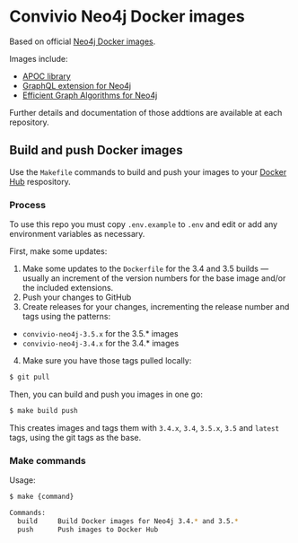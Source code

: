 # Convivio Neo4j Docker images

Based on official [Neo4j Docker images](https://hub.docker.com/_/neo4j/).

Images include:

- [APOC library](https://github.com/neo4j-contrib/neo4j-apoc-procedures)
- [GraphQL extension for Neo4j](https://github.com/neo4j-graphql/neo4j-graphql)
- [Efficient Graph Algorithms for Neo4j](https://github.com/neo4j-contrib/neo4j-graph-algorithms)

Further details and documentation of those addtions are available at each repository.

## Build and push Docker images

Use the `Makefile` commands to build and push your images to your [Docker Hub](https://hub.docker.com/) respository.

### Process

To use this repo you must copy `.env.example` to `.env` and edit or add any environment variables as necessary.

First, make some updates:

1. Make some updates to the `Dockerfile` for the 3.4 and 3.5 builds — usually an increment of the version numbers for the base image and/or the included extensions.
2. Push your changes to GitHub
3. Create releases for your changes, incrementing the release number and tags using the patterns:
  - `convivio-neo4j-3.5.x` for the 3.5.* images
  - `convivio-neo4j-3.4.x` for the 3.4.* images
4. Make sure you have those tags pulled locally: 

```bash
$ git pull
```
Then, you can build and push you images in one go:

```bash
$ make build push
```

This creates images and tags them with `3.4.x`, `3.4`, `3.5.x`, `3.5` and `latest` tags, using the git tags as the base.

### Make commands

Usage:

```bash
$ make {command}
```

```bash
Commands:
  build     Build Docker images for Neo4j 3.4.* and 3.5.*
  push      Push images to Docker Hub
```
